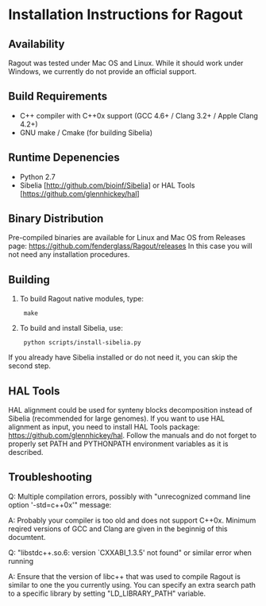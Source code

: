 Installation Instructions for Ragout
====================================

Availability
------------
Ragout was tested under Mac OS and Linux. While it should work
under Windows, we currently do not provide an official support.


Build Requirements
------------------
* C++ compiler with C++0x support (GCC 4.6+ / Clang 3.2+ / Apple Clang 4.2+)
* GNU make / Cmake (for building Sibelia)


Runtime Depenencies
-------------------

* Python 2.7
* Sibelia [http://github.com/bioinf/Sibelia] or HAL Tools [https://github.com/glennhickey/hal]


Binary Distribution
-------------------

Pre-compiled binaries are available for Linux and Mac OS from 
Releases page: https://github.com/fenderglass/Ragout/releases
In this case you will not need any installation procedures.


Building
--------

1. To build Ragout native modules, type:
    
        make

2. To build and install Sibelia, use:

        python scripts/install-sibelia.py

If you already have Sibelia installed or do not need it, 
you can skip the second step.


HAL Tools
---------

HAL alignment could be used for synteny blocks decomposition instead of Sibelia
(recommended for large genomes). If you want to use HAL alignment as input,
you need to install HAL Tools package: https://github.com/glennhickey/hal.
Follow the manuals and do not forget to properly set PATH and PYTHONPATH
environment variables as it is described.


Troubleshooting
---------------

Q: Multiple compilation errors, possibly with 
"unrecognized command line option '-std=c++0x'" message:

A: Probably your compiler is too old and does not support C++0x. Minimum reqired
versions of GCC and Clang are given in the beginnig of this documtent.


Q: "libstdc++.so.6: version `CXXABI_1.3.5' not found" or similar error when running

A: Ensure that the version of libc++ that was used to compile Ragout is similar
to one the you currently using. You can specify an extra search path
to a specific library by setting "LD_LIBRARY_PATH" variable.
